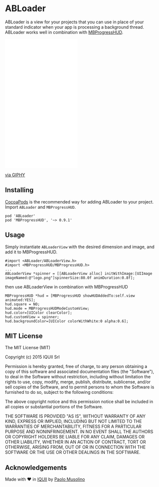ABLoader
============

ABLoader is a view for your projects that you can use in place of your standard indicator when your app is processing a background thread. ABLoader works well in combination with [MBProgressHUD](https://github.com/jdg/MBProgressHUD).

<iframe src="//giphy.com/embed/3o85xzyIPr7IufDL3i" width="240" height="425" frameBorder="0" class="giphy-embed" allowFullScreen></iframe><p><a href="http://giphy.com/gifs/loader-digital-agency-iquii-3o85xzyIPr7IufDL3i">via GIPHY</a></p>


Installing
----------

[CocoaPods](http://cocoapods.org/) is the recommended way for adding ABLoader to your project. Import `ABLoader` and `MBProgressHUD`.

    pod 'ABLoader'
    pod 'MBProgressHUD', '~> 0.9.1'
	

Usage
-----

Simply instantiate `ABLoaderView` with the desired dimension and image, and add it to MBProgressHUD.

    #import <ABLoader/ABLoaderView.h>
    #import <MBProgressHUD/MBProgressHUD.h>
    ...
    ABLoaderView *spinner = [[ABLoaderView alloc] initWithImage:[UIImage imageNamed:@"logo.png"]spinnerSize:80.0f animDuration:0.8f];

then use ABLoaderView in combination with MBProgressHUD

	MBProgressHUD *hud = [MBProgressHUD showHUDAddedTo:self.view animated:YES];
	hud.square = NO;
	hud.mode = MBProgressHUDModeCustomView;
	hud.color=[UIColor clearColor];
	hud.customView = spinner;
	hud.backgroundColor=[UIColor colorWithWhite:0 alpha:0.6];


MIT License
----------------
The MIT License (MIT)

Copyright (c) 2015 IQUII Srl

Permission is hereby granted, free of charge, to any person obtaining a copy
of this software and associated documentation files (the "Software"), to deal
in the Software without restriction, including without limitation the rights
to use, copy, modify, merge, publish, distribute, sublicense, and/or sell
copies of the Software, and to permit persons to whom the Software is
furnished to do so, subject to the following conditions:

The above copyright notice and this permission notice shall be included in
all copies or substantial portions of the Software.

THE SOFTWARE IS PROVIDED "AS IS", WITHOUT WARRANTY OF ANY KIND, EXPRESS OR
IMPLIED, INCLUDING BUT NOT LIMITED TO THE WARRANTIES OF MERCHANTABILITY,
FITNESS FOR A PARTICULAR PURPOSE AND NONINFRINGEMENT. IN NO EVENT SHALL THE
AUTHORS OR COPYRIGHT HOLDERS BE LIABLE FOR ANY CLAIM, DAMAGES OR OTHER
LIABILITY, WHETHER IN AN ACTION OF CONTRACT, TORT OR OTHERWISE, ARISING FROM,
OUT OF OR IN CONNECTION WITH THE SOFTWARE OR THE USE OR OTHER DEALINGS IN
THE SOFTWARE.





Acknowledgements
----------------

Made with ❤️ in [IQUII](http://www.iquii.com) by [Paolo Musolino](https://github.com/Codeido)